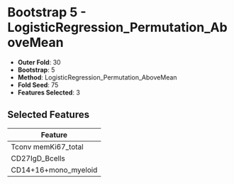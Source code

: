 # Bootstrap 5 - LogisticRegression_Permutation_AboveMean

- **Outer Fold**: 30
- **Bootstrap**: 5
- **Method**: LogisticRegression_Permutation_AboveMean
- **Fold Seed**: 75
- **Features Selected**: 3

## Selected Features

| Feature |
|---------|
| Tconv memKi67_total |
| CD27IgD_Bcells |
| CD14+16+mono_myeloid |
